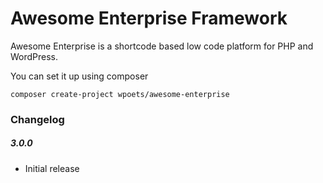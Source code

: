 # Awesome Enterprise Framework

Awesome Enterprise is a shortcode based low code platform for PHP and WordPress.

You can set it up using composer

`composer create-project wpoets/awesome-enterprise`

### Changelog  

##### 3.0.0  
* Initial release
